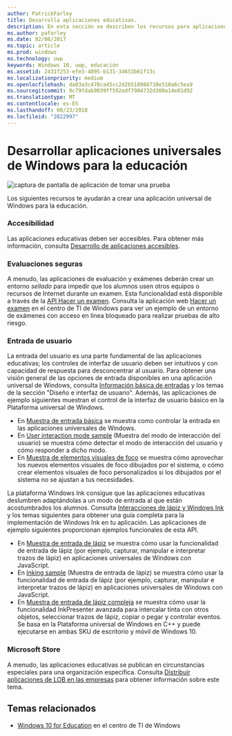 ```yaml
---
author: PatrickFarley
title: Desarrolla aplicaciones educativas.
description: En esta sección se describen los recursos para aplicaciones universales de Windows que están disponibles para crear aplicaciones educativas para la plataforma de Windows 10.
ms.author: pafarley
ms.date: 02/08/2017
ms.topic: article
ms.prod: windows
ms.technology: uwp
keywords: Windows 10, uwp, educación
ms.assetid: 2431f253-efe3-4895-b131-34653b61f13c
ms.localizationpriority: medium
ms.openlocfilehash: da03a3c478ca45cc2d2b518988738e510a6c5ea9
ms.sourcegitcommit: 9c79fdab9039ff592edf7984732d300a14e81d92
ms.translationtype: MT
ms.contentlocale: es-ES
ms.lasthandoff: 08/23/2018
ms.locfileid: "2822997"
---
```

# <a name="develop-universal-windows-apps-for-education"></a>Desarrollar aplicaciones universales de Windows para la educación
![captura de pantalla de aplicación de tomar una prueba](images/take-a-test-screen-small.png)

Los siguientes recursos te ayudarán a crear una aplicación universal de Windows para la educación.

### <a name="accessibility"></a>Accesibilidad
Las aplicaciones educativas deben ser accesibles. Para obtener más información, consulta [Desarrollo de aplicaciones accesibles](https://developer.microsoft.com/windows/accessible-apps).


### <a name="secure-assessments"></a>Evaluaciones seguras
A menudo, las aplicaciones de evaluación y exámenes deberán crear un entorno *sellado* para impedir que los alumnos usen otros equipos o recursos de Internet durante un examen. Esta funcionalidad está disponible a través de la [API Hacer un examen](take-a-test-api.md). Consulta la aplicación web [Hacer un examen](https://technet.microsoft.com/edu/windows/take-tests-in-windows-10) en el centro de TI de Windows para ver un ejemplo de un entorno de exámenes con acceso en línea bloqueado para realizar pruebas de alto riesgo.

### <a name="user-input"></a>Entrada de usuario
La entrada del usuario es una parte fundamental de las aplicaciones educativas; los controles de interfaz de usuario deben ser intuitivos y con capacidad de respuesta para desconcentrar al usuario. Para obtener una visión general de las opciones de entrada disponibles en una aplicación universal de Windows, consulta [Información básica de entradas](https://docs.microsoft.com/windows/uwp/design/input/input-primer) y los temas de la sección "Diseño e interfaz de usuario". Además, las aplicaciones de ejemplo siguientes muestran el control de la interfaz de usuario básico en la Plataforma universal de Windows.
- En [Muestra de entrada básica](https://github.com/Microsoft/Windows-universal-samples/tree/master/Samples/BasicInput) se muestra como controlar la entrada en las aplicaciones universales de Windows.
- En [User interaction mode sample](https://github.com/Microsoft/Windows-universal-samples/tree/master/Samples/UserInteractionMode) (Muestra del modo de interacción del usuario) se muestra cómo detectar el modo de interacción del usuario y cómo responder a dicho modo.
- En [Muestra de elementos visuales de foco](https://github.com/Microsoft/Windows-universal-samples/tree/master/Samples/XamlFocusVisuals) se muestra cómo aprovechar los nuevos elementos visuales de foco dibujados por el sistema, o cómo crear elementos visuales de foco personalizados si los dibujados por el sistema no se ajustan a tus necesidades.

La plataforma Windows Ink consigue que las aplicaciones educativas deslumbren adaptándolas a un modo de entrada al que están acostumbrados los alumnos. Consulta [Interacciones de lápiz y Windows Ink](https://docs.microsoft.com/windows/uwp/design/input/pen-and-stylus-interactions) y los temas siguientes para obtener una guía completa para la implementación de Windows Ink en tu aplicación. Las aplicaciones de ejemplo siguientes proporcionan ejemplos funcionales de esta API.
- En [Muestra de entrada de lápiz](https://github.com/Microsoft/Windows-universal-samples/tree/master/Samples/Ink) se muestra cómo usar la funcionalidad de entrada de lápiz (por ejemplo, capturar, manipular e interpretar trazos de lápiz) en aplicaciones universales de Windows con JavaScript.
- En [Inking sample](https://github.com/Microsoft/Windows-universal-samples/tree/master/Samples/SimpleInk) (Muestra de entrada de lápiz) se muestra cómo usar la funcionalidad de entrada de lápiz (por ejemplo, capturar, manipular e interpretar trazos de lápiz) en aplicaciones universales de Windows con JavaScript.
- En [Muestra de entrada de lápiz compleja](https://github.com/Microsoft/Windows-universal-samples/tree/master/Samples/ComplexInk) se muestra cómo usar la funcionalidad InkPresenter avanzada para intercalar tinta con otros objetos, seleccionar trazos de lápiz, copiar o pegar y controlar eventos. Se basa en la Plataforma universal de Windows en C++ y puede ejecutarse en ambas SKU de escritorio y móvil de Windows 10.


### <a name="microsoft-store"></a>Microsoft Store
A menudo, las aplicaciones educativas se publican en circunstancias especiales para una organización específica. Consulta [Distribuir aplicaciones de LOB en las empresas](https://msdn.microsoft.com/windows/uwp/publish/distribute-lob-apps-to-enterprises) para obtener información sobre este tema.

## <a name="related-topics"></a>Temas relacionados
- [Windows 10 for Education](https://technet.microsoft.com/edu/windows/index) en el centro de TI de Windows
